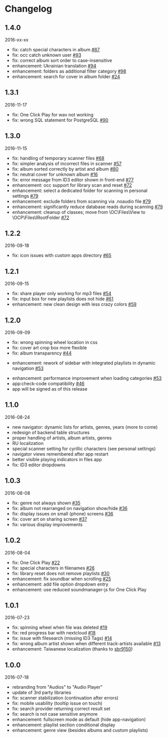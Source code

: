 # Changelog

## 1.4.0
2016-xx-xx
- fix: catch special characters in album [#87](https://github.com/rello/audioplayer/issues/87)
- fix: occ catch unknown user [#93](https://github.com/rello/audioplayer/issues/93)
- fix: correct album sort order to case-insensitive
- enhancement: Ukrainian translation [#94](https://github.com/rello/audioplayer/issues/94)
- enhancement: folders as additional filter category [#98](https://github.com/rello/audioplayer/issues/98)
- enhancement: search for cover in album folder [#24](https://github.com/rello/audioplayer/issues/24)

## 1.3.1
2016-11-17
- fix: One Click Play for wav not working
- fix: wrong SQL statement for PostgreSQL [#90](https://github.com/rello/audioplayer/issues/90)

## 1.3.0
2016-11-15
- fix: handling of temporary scanner files [#68](https://github.com/rello/audioplayer/issues/68)
- fix: simpler analysis of incorrect files in scanner [#57](https://github.com/rello/audioplayer/issues/57)
- fix: album sorted correctly by artist and album [#80](https://github.com/rello/audioplayer/issues/80)
- fix: neutral cover for unknown album [#16](https://github.com/rello/audioplayer/issues/16)
- fix: error message from ID3 editor shown in front-end [#77](https://github.com/rello/audioplayer/issues/77)
- enhancement: occ support for library scan and reset [#72](https://github.com/rello/audioplayer/issues/72)
- enhancement: select a dedicated folder for scanning in personal settings [#79](https://github.com/rello/audioplayer/issues/79)
- enhancement: exclude folders from scanning via .noaudio file [#79](https://github.com/rello/audioplayer/issues/79)
- enhancement: significantly reduce database reads during scanning [#79](https://github.com/rello/audioplayer/issues/79)
- enhancement: cleanup of classes; move from \OC\Files\View to \OCP\Files\IRootFolder [#72](https://github.com/rello/audioplayer/issues/72)

## 1.2.2
2016-09-18
- fix: icon issues with custom apps directory [#65](https://github.com/rello/audioplayer/issues/65)

## 1.2.1
2016-09-15
- fix: share player only working for mp3 files [#54](https://github.com/rello/audioplayer/issues/54)
- fix: input box for new playlists does not hide [#61](https://github.com/rello/audioplayer/issues/61)
- enhancement: new clean design with less crazy colors [#59](https://github.com/rello/audioplayer/issues/59)

## 1.2.0
2016-09-09
- fix: wrong spinning wheel location in css
- fix: cover art crop box more flexible
- fix: album transparency [#44](https://github.com/rello/audioplayer/issues/44)
+ enhancement: rework of sidebar with integrated playlists in dynamic navigation [#53](https://github.com/rello/audioplayer/pull/53)
- enhancement: performance improvement when loading categories [#53](https://github.com/rello/audioplayer/pull/53)
- app:check-code compatibility [#46](https://github.com/rello/audioplayer/issues/46)
- app will be signed as of this release

## 1.1.0
2016-08-24
- new navigator: dynamic lists for artists, genres, years (more to come)
- redesign of backend table structures
- proper handling of artists, album artists, genres
- RU localization
- special scanner setting for cyrillic characters (see personal settings)
- navigator views remembered after app restart
- better visible playing indicators in files app
- fix: ID3 editor dropdowns

## 1.0.3
2016-08-08
- fix: genre not always shown [#35](https://github.com/rello/audioplayer/issues/35)
- fix: album not rearranged on navigation show/hide [#36](https://github.com/rello/audioplayer/issues/36)
- fix: display issues on small (phone) screens [#36](https://github.com/rello/audioplayer/issues/36)
- fix: cover art on sharing screen [#37](https://github.com/rello/audioplayer/issues/37)
- fix: various display improvements

## 1.0.2
2016-08-04
- fix: One Click Play [#22](https://github.com/rello/audioplayer/issues/22)
- fix: special characters in filenames [#26](https://github.com/rello/audioplayer/issues/26)
- fix: library reset does not remove playlists [#30](https://github.com/rello/audioplayer/issues/30)
- enhancement: fix soundbar when scrolling [#25](https://github.com/rello/audioplayer/issues/25)
- enhancement: add file option dropdown entry
- enhancement: use reduced soundmanager-js for One Click Play

## 1.0.1
2016-07-23
- fix: spinning wheel when file was deleted [#19](https://github.com/rello/audioplayer/issues/19)
- fix: red progress bar with nextcloud [#18](https://github.com/rello/audioplayer/issues/18)
- fix: issue with filesearch (missing ID3 Tags) [#14](https://github.com/rello/audioplayer/issues/14)
- fix: wrong album artist shown when different track-artists available [#13](https://github.com/rello/audioplayer/issues/13)
- enhancement: Taiwanese localization (thanks to [sbr9150](https://github.com/sbr9150))

## 1.0.0
2016-07-18
- rebranding from "Audios" to "Audio Player"
- update of 3rd party libraries
- fix: scanner stabilization (continuation after errors)
- fix: mobile usability (tooltip issue on touch)
- fix: search provider returning correct result set
- fix: search is not case sensitive anymore
- enhancement: fullscreen mode as default (hide app-navigation)
- enhancement: playlist section conditional display
- enhancement: genre view (besides albums and custom playlists)
